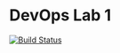 # DevOps Lab 1

[![Build Status](https://github.com/everysoftware/DevOps-Lab1/actions/workflows/checks.yml/badge.svg?branch=master)]()